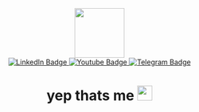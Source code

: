 <div id="header" align="center">
  <img src="https://media.giphy.com/media/l0HlD6X5Pi5EKDmbm/giphy.gif" width="100"/>
<div id="badges">
  <a href="http://www.linkedin.com/in/pumpezny">
    <img src="https://img.shields.io/badge/LinkedIn-blue?style=for-the-badge&logo=linkedin&logoColor=white" alt="LinkedIn Badge"/>
  </a>
  <a href="https://m.youtube.com/watch?fbclid=PAAabJgIaIcs4PfRc4HHbBMyBkz8O8TmJ3enMY_TgcqGPtvPdOOk6jEEpfUbk&v=GrC44mzZomk&feature=youtu.be">
    <img src="https://img.shields.io/badge/YouTube-red?style=for-the-badge&logo=youtube&logoColor=white" alt="Youtube Badge"/>
  </a>
  <a href="http://t.me/Pyth0n_Developer">
    <img src="https://img.shields.io/badge/Telegram-blue?logo=telegram&logoColor=white&style=for-the-badge" alt="Telegram Badge"/>
  </a>
</div>
<img src="https://komarev.com/ghpvc/?username=pumpezny&style=flat-square&color=blue" alt=""/>
<h1>
  yep thats me
  <img src="https://media.giphy.com/media/hvRJCLFzcasrR4ia7z/giphy.gif" width="30px"/>
</h1>
<!--
**pumpezny/pumpezny** is a ✨ _special_ ✨ repository because its `README.md` (this file) appears on your GitHub profile.

Here are some ideas to get you started:

- 🔭 I’m currently working on ...
- 🌱 I’m currently learning ...
- 👯 I’m looking to collaborate on ...
- 🤔 I’m looking for help with ...
- 💬 Ask me about ...
- 📫 How to reach me: ...
- 😄 Pronouns: ...
- ⚡ Fun fact: ...
-->

